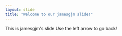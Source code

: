 ```yaml
---
layout: slide
title: "Welcome to our jamesgjm slide!"
---
```

This is jamesgjm's slide
Use the left arrow to go back!
